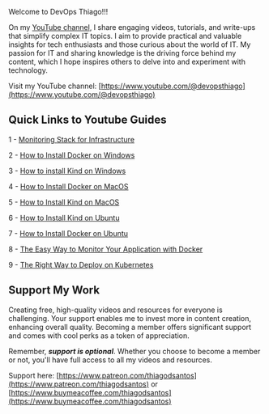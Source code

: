 Welcome to DevOps Thiago!!!

On my [YouTube channel](https://www.youtube.com/@devopsthiago), I share engaging videos, tutorials, and write-ups that simplify complex IT topics. I aim to provide practical and valuable insights for tech enthusiasts and those curious about the world of IT. My passion for IT and sharing knowledge is the driving force behind my content, which I hope inspires others to delve into and experiment with technology.

Visit my YouTube channel: [https://www.youtube.com/@devopsthiago](https://www.youtube.com/@devopsthiago)

## Quick Links to Youtube Guides

1 - [Monitoring Stack for Infrastructure](youtube/1/README.md)

2 - [How to Install Docker on Windows](youtube/2/README.md)

3 - [How to install Kind on Windows](youtube/3/README.md)

4 - [How to Install Docker on MacOS](youtube/4/README.md)
    
5 - [How to Install Kind on MacOS](youtube/5/README.md)

6 - [How to Install Kind on Ubuntu](youtube/6/README.md)

7 - [How to Install Docker on Ubuntu](youtube/7/README.md)

8 - [The Easy Way to Monitor Your Application with Docker](youtube/8/README.md)

9 - [The Right Way to Deploy on Kubernetes](youtube/9/README.md)



## Support My Work

Creating free, high-quality videos and resources for everyone is challenging. Your support enables me to invest more in content creation, enhancing overall quality. Becoming a member offers significant support and comes with cool perks as a token of appreciation.

Remember, ***support is optional***. Whether you choose to become a member or not, you'll have full access to all my videos and resources.

Support here: [https://www.patreon.com/thiagodsantos](https://www.patreon.com/thiagodsantos) or [https://www.buymeacoffee.com/thiagodsantos](https://www.buymeacoffee.com/thiagodsantos)
